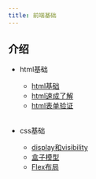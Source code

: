 ```yaml
---
title: 前端基础
---
```


## 介绍
- html基础
  - [html基础](https://www.bilibili.com/video/BV11t411K74Q)
  - [html速成了解](https://www.bilibili.com/video/BV1vs411M7aT)
  - [html表单验证](https://www.bilibili.com/video/BV16K4y1Z7Gb)
<br><br>
   
- css基础
  - [display和visibility](https://www.bilibili.com/video/BV1HJ411M7CM)
  - [盒子模型](https://www.bilibili.com/video/BV1P7411G7BW)
  - [Flex布局](https://www.bilibili.com/video/BV1BJ41197XE)
